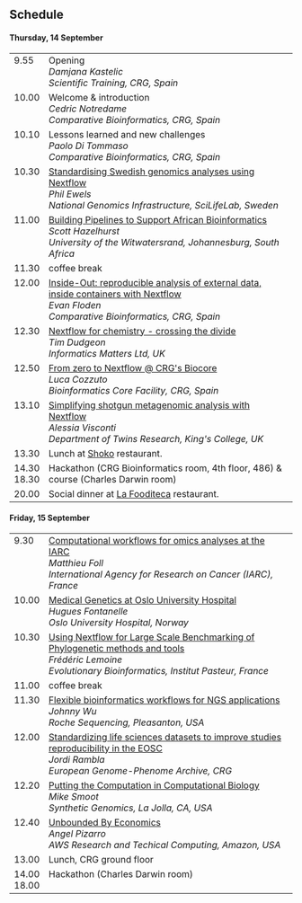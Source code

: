## Schedule

#### Thursday, 14 September

<table border=0 cellpadding=9 width='90%'>
<tr>
<td valign='top'>9.55</td>
<td valign='top'>Opening<br>
    <i>Damjana Kastelic<br>
    Scientific Training, CRG, Spain</i></td>
</tr>

<tr>
<td valign='top'>10.00</td>
<td valign='top'>Welcome & introduction<br>
    <i>Cedric Notredame<br>
    Comparative Bioinformatics, CRG, Spain</i></td>
</tr>

<tr>
<td valign='top'>10.10</td>
<td valign='top'>Lessons learned and new challenges<br>
    <i>Paolo Di Tommaso<br>
    Comparative Bioinformatics, CRG, Spain</i></td>
</tr>

<tr>
<td valign='top'>10.30</td>
<td valign='top'><a href='abstracts.md#standardising-swedish-genomics-analyses-using-nextflow'>Standardising Swedish genomics analyses using Nextflow</a><br>
    <i>Phil Ewels<br>
    National Genomics Infrastructure, SciLifeLab, Sweden</i>
    </td>
</tr>

<tr>
<td valign='top'>11.00</td>
 <td valign='top'><a href='abstracts.md#building-pipelines-to-support-african-bioinformatics'>Building Pipelines to Support African Bioinformatics</a><br>
    <i>Scott Hazelhurst<br>
    University of the Witwatersrand, Johannesburg, South Africa</i>
    </td>
</tr>

<tr>
<td valign='top'>11.30</td>
<td valign='top'>coffee break</i>
    </td>
</tr>

<tr>
<td valign='top'>12.00</td>
<td valign='top'><a href='abstracts.md#inside-out-reproducible-analysis-of-external-data-inside-containers-with-nextflow'>Inside-Out: reproducible analysis of external data, inside containers with Nextflow</a><br>
    <i>Evan Floden<br>
    Comparative Bioinformatics, CRG, Spain</i></td>
</tr>

<tr>
<td valign='top'>12.30</td>
 <td valign='top'><a href='abstracts.md#nextflow-for-chemistry---crossing-the-divide'>Nextflow for chemistry - crossing the divide</a><br>
    <i>Tim Dudgeon<br>
    Informatics Matters Ltd, UK</i>
    </td>
</tr>

<tr>
<td valign='top'>12.50</td>
 <td valign='top'><a href='abstracts.md#from-zero-to-nextflow--crgs-biocore'>From zero to Nextflow @ CRG's Biocore</a><br>
    <i>Luca Cozzuto<br>
    Bioinformatics Core Facility, CRG, Spain</i>
    </td>
</tr>

<tr>
<td valign='top'>13.10</td>
<td valign='top'><a href='https://github.com/nextflow-io/hack17/blob/master/abstracts.md#simplifying-shotgun-metagenomic-analysis-with-nextflow'>Simplifying shotgun metagenomic analysis with Nextflow</a><br>
    <i>Alessia Visconti<br>
    Department of Twins Research, King's College, UK</i></td>
</tr>

<tr>
<td valign='top'>13.30</td>
<td valign='top'>Lunch at <a href='https://goo.gl/maps/27FHPyPtUGB2'>Shoko</a> restaurant.
</tr>

<tr>
<td valign='top'>14.30<br>18.30</td>
<td valign='top'>Hackathon (CRG Bioinformatics room, 4th floor, 486) & course (Charles Darwin room)</td>
</tr>

<tr>
<td valign='top'>20.00</td>
<td valign='top'>Social dinner at <a href='https://goo.gl/maps/JJXAbxHQYmr'>La Fooditeca</a> restaurant.
 </td>
</tr>

</table>

#### Friday, 15 September

<table border=0 cellpadding=9 width='90%'>
<tr>
<td valign='top'>9.30</td>
<td valign='top'><a href='abstracts.md#computational-workflows-for-omics-analyses-at-the-international-agency-for-research-on-cancer'>Computational workflows for omics analyses at the IARC</a><br>
    <i>Matthieu Foll<br>
    International Agency for Research on Cancer (IARC), France</i></td>
</tr>

<tr>
<td valign='top'>10.00</td>
 <td valign='top'><a href='abstracts.md#medical-genetics-at-oslo-university-hospital'>Medical Genetics at Oslo University Hospital</a><br>
    <i>Hugues Fontanelle<br>
    Oslo University Hospital, Norway</i></td>
</tr>

<tr>
<td valign='top'>10.30</td>
<td valign='top'><a href='abstracts.md#using-nextflow-for-large-scale-benchmarking-of-phylogenetic-methods-and-tools'>Using Nextflow for Large Scale Benchmarking of Phylogenetic methods and tools</a><br>
    <i>Frédéric Lemoine<br>
    Evolutionary Bioinformatics, Institut Pasteur, France</i>
    </td>
</tr>

<tr>
<td valign='top'>11.00</td>
<td valign='top'>coffee break</i></td>
</tr>

<tr>
<td valign='top'>11.30</td>
<td valign='top'><a href='abstracts.md#flexible-bioinformatics-workflows-for-ngs-applications'>Flexible bioinformatics workflows for NGS applications</a><br>
    <i>Johnny Wu<br>
    Roche Sequencing, Pleasanton, USA</i></td>
</tr>

<tr>
<td valign='top'>12.00</td>
<td valign='top'><a href='abstracts.md#standardizing-life-sciences-datasets-to-improve-studies-reproducibility-in-the-european-open-science-cloud'>Standardizing life sciences datasets to improve studies reproducibility in the EOSC</a><br>
    <i>Jordi Rambla<br>
    European Genome-Phenome Archive, CRG</i></td>
</tr>

<tr>
<td valign='top'>12.20</td>
 <td valign='top'><a href='abstracts.md#putting-the-computation-in-computational-biology'>Putting the Computation in Computational Biology</a><br>
    <i>Mike Smoot<br>
    Synthetic Genomics, La Jolla, CA, USA</i></td>
</tr>

<tr>
<td valign='top'>12.40</td>
 <td valign='top'><a href='#unbounded-by-economics'>Unbounded By Economics</a><br>
    <i>Angel Pizarro<br>
    AWS Research and Techical Computing, Amazon, USA</i></td>
</tr>

<tr>
<td valign='top'>13.00</td>
<td valign='top'>Lunch, CRG ground floor
 </td>
</tr>

<tr>
<td valign='top'>14.00<br>18.00</td>
<td valign='top'>Hackathon (Charles Darwin room)</i></td>
</tr>

</table>
